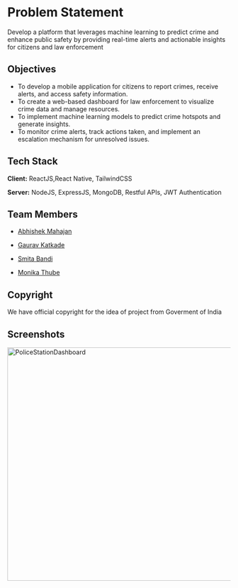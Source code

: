 
# Problem Statement

Develop a platform that leverages machine learning to predict crime and enhance public 
safety by providing real-time alerts and actionable insights for citizens and law enforcement




## Objectives

- To develop a mobile application for citizens to report crimes, receive alerts, and access safety information. 
- To create a web-based dashboard for law enforcement to visualize crime data and manage resources. 
- To implement machine learning models to predict crime hotspots and generate insights. 
- To monitor crime alerts, track actions taken, and implement an escalation mechanism for unresolved issues. 


## Tech Stack

**Client:** ReactJS,React Native, TailwindCSS

**Server:** NodeJS, ExpressJS, MongoDB, Restful APIs, JWT Authentication


## Team Members

- [Abhishek Mahajan](https://github.com/abhishekmahajan3711)

- [Gaurav Katkade](https://github.com/gaurav-katkade)

- [Smita Bandi](https://github.com/smitabandi)

- [Monika Thube](https://www.linkedin.com/in/monika-thube-303749244/)
## Copyright

We have official copyright for the idea of project from Goverment of India

## Screenshots
<img width="959" height="527" alt="PoliceStationDashboard" src="https://github.com/user-attachments/assets/23770bf7-6f68-4d38-8e4b-e0d0e551782c" />


